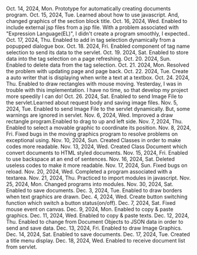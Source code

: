  Oct. 14, 2024, Mon. Prototype for automatically creating documents program. 
Oct. 15, 2024, Tue. Learned about how to use javascript. And, changed graphics of the section block title. 
Oct. 16, 2024, Wed. Enabled to include external jsp files from a jsp file. With a problem associated 
              with "Expression Language(EL)", I didn't create a program smoothly, I expected.. 
Oct. 17, 2024, Thu. Enabled to add in tag selection dynamically from a popupped dialogue box. 
Oct. 18. 2024, Fri. Enabled component of tag name selection to send its data to the servlet. 
Oct. 19. 2024, Sat. Enabled to store data into the tag selection on a page refreshing. 
Oct. 20. 2024, Sun. Enabled to delete data from the tag selection. 
Oct. 21. 2024, Mon. Resolved the problem with updating page and page back. 
Oct. 22. 2024, Tue. Create a auto writer that is displaying when write a text at a textbox. 
Oct. 24. 2024, Thu. Enabled to draw rectangles with mouse moving. Yesterday, I was in trouble
              with this implementation. I have no time, so that develop my project more speedily I can do! 
Oct. 26. 2024, Sat. Enabled to send Image File to the servlet.Learned about request body and saving image files.
Nov. 5, 2024, Tue. Enabled to send Image File to the servlet dynamically. But, some warnings are ignored in servlet.
Nov. 6, 2024, Wed. Improved a draw rectangle program.Enabled to drag to up and left side.
Nov. 7, 2024, Thu. Enabled to select a movable graphic to coordinate its position.
Nov. 8, 2024, Fri. Fixed bugs in the moving graphics program to resolve problems on exceptional using.
Nov. 10, 2024, Sun. Created Classes in order to make codes more readable.
Nov. 13, 2024, Wed. Created Class Document which convert documents to HTML styled documents.
Nov. 15, 2024, Fri. Enabled to use backspace at an end of sentences.
Nov. 16, 2024, Sat. Deleted useless codes to make it more readable.
Nov. 17, 2024, Sun. Fixed bugs on reload.
Nov. 20, 2024, Wed. Completed a program associated with a textarea.
Nov. 21, 2024, Thu. Practiced to import modules in javascript.
Nov. 25, 2024, Mon. Changed programs into modules.
Nov. 30, 2024, Sat. Enabled to save documents.
Dec. 3, 2024, Tue. Enabled to draw borders when text graphics are drawn.
Dec. 4, 2024, Wed. Create button switching function which switch a button status(on/off).
Dec. 7, 2024, Sat. Fixed mouse event on canvas.
Dec. 9, 2024, Mon. Enabled to copy & paste graphics.
Dec. 11, 2024, Wed. Enabled to copy & paste texts.
Dec. 12, 2024, Thu. Enabled to change from Document Objects to JSON data in order to send and save data.
Dec. 13, 2024, Fri. Enabled to draw Image Graphics.
Dec. 14, 2024, Sat. Enabled to save documents.
Dec. 17, 2024, Tue. Created a title menu display.
Dec. 18, 2024, Wed. Enabled to receive document list from servlet.

